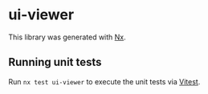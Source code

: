 # ui-viewer

This library was generated with [Nx](https://nx.dev).

## Running unit tests

Run `nx test ui-viewer` to execute the unit tests via [Vitest](https://vitest.dev/).
